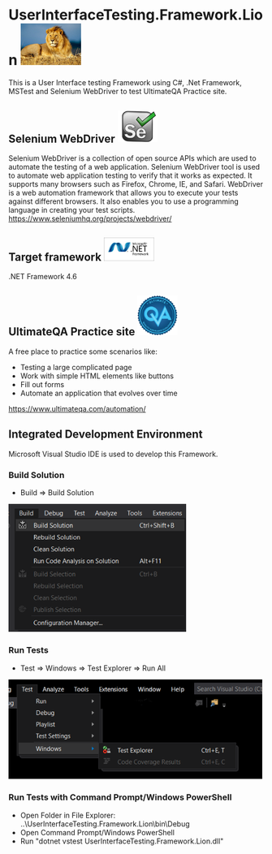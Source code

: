 # UserInterfaceTesting.Framework.Lion <img src ="UserInterfaceTesting.Framework.Lion/images/lion.jpg" width=119>
This is a User Interface testing Framework using C#, .Net Framework, MSTest and Selenium WebDriver to test UltimateQA Practice site.

## Selenium WebDriver <img src ="UserInterfaceTesting.Framework.Lion/images/selenium.png" width=79>
Selenium WebDriver is a collection of open source APIs which are used to automate the testing of a web application. Selenium WebDriver tool is used to automate web application testing to verify that it works as expected. It supports many browsers such as Firefox, Chrome, IE, and Safari. WebDriver is a web automation framework that allows you to execute your tests against different browsers. It also enables you to use a programming language in creating your test scripts. https://www.seleniumhq.org/projects/webdriver/

## Target framework <img src ="UserInterfaceTesting.Framework.Lion/images/netframework.png" width=99>
.NET Framework 4.6

## UltimateQA Practice site <img src ="UserInterfaceTesting.Framework.Lion/images/ultimateqa.png" width=79>
A free place to practice some scenarios like:
* Testing a large complicated page
* Work with simple HTML elements like buttons
* Fill out forms
* Automate an application that evolves over time

https://www.ultimateqa.com/automation/

## Integrated Development Environment
Microsoft Visual Studio IDE is used to develop this Framework.

### Build Solution
* Build => Build Solution
<img src ="UserInterfaceTesting.Framework.Lion/images/build.png" width=350>

### Run Tests
* Test => Windows => Test Explorer => Run All
<img src ="UserInterfaceTesting.Framework.Lion/images/testexplorer.png" width=500>

### Run Tests with Command Prompt/Windows PowerShell
* Open Folder in File Explorer: ..\UserInterfaceTesting.Framework.Lion\bin\Debug
* Open Command Prompt/Windows PowerShell
* Run "dotnet vstest UserInterfaceTesting.Framework.Lion.dll"